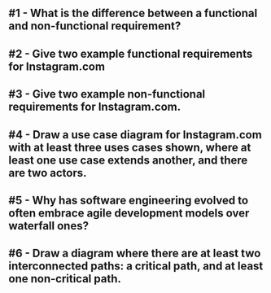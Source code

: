 ## #1 - What is the difference between a functional and non-functional requirement?

## #2 - Give two example functional requirements for Instagram.com

## #3 - Give two example non-functional requirements for Instagram.com.

## #4 - Draw a use case diagram for Instagram.com with at least three uses cases shown, where at least one use case extends another, and there are two actors.

## #5 - Why has software engineering evolved to often embrace agile development models over waterfall ones?

## #6 - Draw a diagram where there are at least two interconnected paths: a critical path, and at least one non-critical path.

